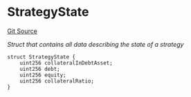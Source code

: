 # StrategyState
[Git Source](https://github.com/seamless-protocol/ilm-v2/blob/7492e139a233e3537fefd83074042a04664dc27a/src/types/DataTypes.sol)

*Struct that contains all data describing the state of a strategy*


```solidity
struct StrategyState {
    uint256 collateralInDebtAsset;
    uint256 debt;
    uint256 equity;
    uint256 collateralRatio;
}
```

